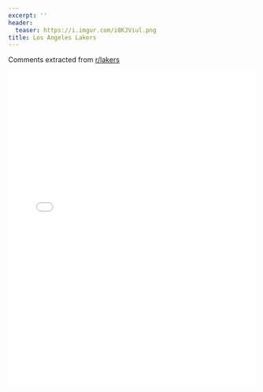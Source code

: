 ```yaml
---
excerpt: ''
header:
  teaser: https://i.imgur.com/i8KJViul.png
title: Los Angeles Lakers
---
```


Comments extracted from [r/lakers](https://reddit.com/r/lakers)
<iframe id="igraph" scrolling="no" style="border:none;" seamless="seamless" src="/plots/NBA/LAL.html" height="640" width="100%"></iframe>